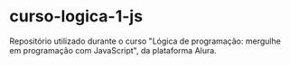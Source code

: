 # curso-logica-1-js
Repositório utilizado durante o curso "Lógica de programação: mergulhe em programação com JavaScript", da plataforma Alura.
